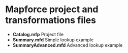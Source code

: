 # Mapforce project and transformations files

- **Catalog.mfp** Project file
- **Summary.mfd** Simple lookup example
- **SummaryAdvanced.mfd** Advanced lookup example
